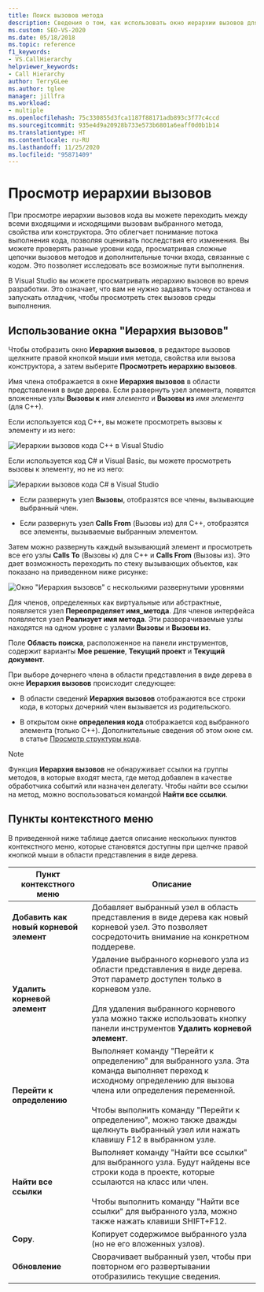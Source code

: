 ```yaml
---
title: Поиск вызовов метода
description: Сведения о том, как использовать окно иерархии вызовов для перехода из всех вызовов к выбранному методу, свойству или конструктору и, в некоторых случаях, обратно.
ms.custom: SEO-VS-2020
ms.date: 05/18/2018
ms.topic: reference
f1_keywords:
- VS.CallHierarchy
helpviewer_keywords:
- Call Hierarchy
author: TerryGLee
ms.author: tglee
manager: jillfra
ms.workload:
- multiple
ms.openlocfilehash: 75c330855d3fca1187f88171adb893c3f77c4ccd
ms.sourcegitcommit: 935e4d9a20928b733e573b6801a6eaff0d0b1b14
ms.translationtype: HT
ms.contentlocale: ru-RU
ms.lasthandoff: 11/25/2020
ms.locfileid: "95871409"
---
```

# <a name="view-call-hierarchy"></a>Просмотр иерархии вызовов

При просмотре иерархии вызовов кода вы можете переходить между всеми входящими и исходящими вызовам выбранного метода, свойства или конструктора. Это облегчает понимание потока выполнения кода, позволяя оценивать последствия его изменения. Вы можете проверять разные уровни кода, просматривая сложные цепочки вызовов методов и дополнительные точки входа, связанные с кодом. Это позволяет исследовать все возможные пути выполнения.

В Visual Studio вы можете просматривать иерархию вызовов во время разработки. Это означает, что вам не нужно задавать точку останова и запускать отладчик, чтобы просмотреть стек вызовов среды выполнения.

## <a name="use-the-call-hierarchy-window"></a>Использование окна "Иерархия вызовов"

Чтобы отобразить окно **Иерархия вызовов**, в редакторе вызовов щелкните правой кнопкой мыши имя метода, свойства или вызова конструктора, а затем выберите **Просмотреть иерархию вызовов**.

Имя члена отображается в окне **Иерархия вызовов** в области представления в виде дерева. Если развернуть узел элемента, появятся вложенные узлы **Вызовы к** *имя элемента* и **Вызовы из** *имя элемента* (для С++).

Если используется код C++, вы можете просмотреть вызовы к элементу и из него:

![Иерархии вызовов кода C++ в Visual Studio](media/call-hierarchy-cpp.png)

Если используется код C# и Visual Basic, вы можете просмотреть вызовы к элементу, но не из него:

![Иерархии вызовов кода C# в Visual Studio](media/call-hierarchy-csharp.png)

- Если развернуть узел **Вызовы**, отобразятся все члены, вызывающие выбранный член.

- Если развернуть узел **Calls From** (Вызовы из) для C++, отобразятся все элементы, вызываемые выбранным элементом.

Затем можно развернуть каждый вызывающий элемент и просмотреть все его узлы **Calls To** (Вызовы к) для C++ и **Calls From** (Вызовы из). Это дает возможность переходить по стеку вызывающих объектов, как показано на приведенном ниже рисунке:

![Окно "Иерархия вызовов" с несколькими развернутыми уровнями](media/call-hierarchy-csharp-expanded.png)

Для членов, определенных как виртуальные или абстрактные, появляется узел **Переопределяет имя_метода**. Для членов интерфейса появляется узел **Реализует имя метода**. Эти разворачиваемые узлы находятся на одном уровне с узлами **Вызовы** и **Вызовы из**.

Поле **Область поиска**, расположенное на панели инструментов, содержит варианты **Мое решение**, **Текущий проект** и **Текущий документ**.

При выборе дочернего члена в области представления в виде дерева в окне **Иерархия вызовов** происходит следующее:

- В области сведений **Иерархия вызовов** отображаются все строки кода, в которых дочерний член вызывается из родительского.

- В открытом окне **определения кода** отображается код выбранного элемента (только C++). Дополнительные сведения об этом окне см. в статье [Просмотр структуры кода](../../ide/viewing-the-structure-of-code.md).

> [!NOTE]
> Функция **Иерархия вызовов** не обнаруживает ссылки на группы методов, в которые входят места, где метод добавлен в качестве обработчика событий или назначен делегату. Чтобы найти все ссылки на метод, можно воспользоваться командой **Найти все ссылки**.

## <a name="shortcut-menu-items"></a>Пункты контекстного меню

В приведенной ниже таблице дается описание нескольких пунктов контекстного меню, которые становятся доступны при щелчке правой кнопкой мыши в области представления в виде дерева.

|Пункт контекстного меню|Описание|
| - |-----------------|
|**Добавить как новый корневой элемент**|Добавляет выбранный узел в область представления в виде дерева как новый корневой узел. Это позволяет сосредоточить внимание на конкретном поддереве.|
|**Удалить корневой элемент**|Удаление выбранного корневого узла из области представления в виде дерева. Этот параметр доступен только в корневом узле.<br /><br /> Для удаления выбранного корневого узла можно также использовать кнопку панели инструментов **Удалить корневой элемент**.|
|**Перейти к определению**|Выполняет команду "Перейти к определению" для выбранного узла. Эта команда выполняет переход к исходному определению для вызова члена или определения переменной.<br /><br /> Чтобы выполнить команду "Перейти к определению", можно также дважды щелкнуть выбранный узел или нажать клавишу F12 в выбранном узле.|
|**Найти все ссылки**|Выполняет команду "Найти все ссылки" для выбранного узла. Будут найдены все строки кода в проекте, которые ссылаются на класс или член.<br /><br /> Чтобы выполнить команду "Найти все ссылки" для выбранного узла, можно также нажать клавиши SHIFT+F12.|
|**Copy**.|Копирует содержимое выбранного узла (но не его вложенных узлов).|
|**Обновление**|Сворачивает выбранный узел, чтобы при повторном его развертывании отобразились текущие сведения.|
